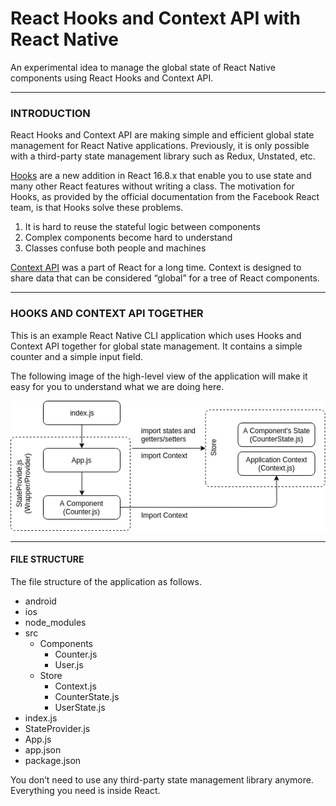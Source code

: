 # React Hooks and Context API with React Native
An experimental idea to manage the global state of React Native components using React Hooks and Context API.

---
### INTRODUCTION
React Hooks and Context API are making simple and efficient global state management for React Native applications. Previously, it is only possible with a third-party state management library such as Redux, Unstated, etc.

[Hooks](https://reactjs.org/docs/hooks-intro.html) are a new addition in React 16.8.x that enable you to use state and many other React features without writing a class. The motivation for Hooks, as provided by the official documentation from the Facebook React team, is that Hooks solve these problems.
1. It is hard to reuse the stateful logic between components
2. Complex components become hard to understand
3. Classes confuse both people and machines

[Context API](https://reactjs.org/docs/context.html) was a part of React for a long time. Context is designed to share data that can be considered “global” for a tree of React components.

---
### HOOKS AND CONTEXT API TOGETHER
This is an example React Native CLI application which uses Hooks and Context API together for global state management. It contains a simple counter and a simple input field.

The following image of the high-level view of the application will make it easy for you to understand what we are doing here.

![High-level View of the App Structure](images/high-level-view.png)

---
#### FILE STRUCTURE
The file structure of the application as follows.

* android
* ios
* node_modules
* src
     * Components
         * Counter.js
         * User.js
     * Store
         * Context.js
         * CounterState.js
         * UserState.js
* index.js
* StateProvider.js
* App.js
* app.json
* package.json

You don’t need to use any third-party state management library anymore. Everything you need is inside React.
